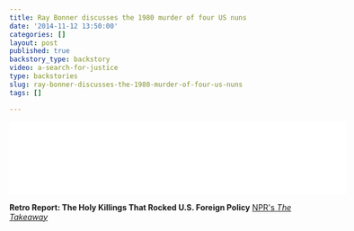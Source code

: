 ```yaml
---
title: Ray Bonner discusses the 1980 murder of four US nuns
date: '2014-11-12 13:50:00'
categories: []
layout: post
published: true
backstory_type: backstory
video: a-search-for-justice
type: backstories
slug: ray-bonner-discusses-the-1980-murder-of-four-us-nuns
tags: []

---
```

<iframe width="600" height="130" frameborder="0" scrolling="no" src="//www.thetakeaway.org/widgets/ondemand_player/takeaway/#file=%2Faudio%2Fxspf%2F412557%2F"></iframe>

**Retro Report: The Holy Killings That Rocked U.S. Foreign Policy**
[NPR's *The Takeaway*](http://www.thetakeaway.org/story/retro-report-how-killing-4-us-churchwomen-changed-us-foreign-policy/)

